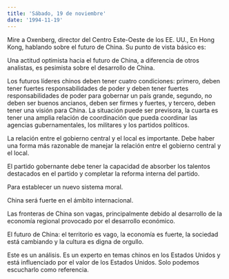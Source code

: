 ```yaml
---
title: 'Sábado, 19 de noviembre'
date: '1994-11-19'
---
```


Mire a Oxenberg, director del Centro Este-Oeste de los EE. UU., En Hong Kong, hablando sobre el futuro de China. Su punto de vista básico es:

Una actitud optimista hacia el futuro de China, a diferencia de otros analistas, es pesimista sobre el desarrollo de China.

Los futuros líderes chinos deben tener cuatro condiciones: primero, deben tener fuertes responsabilidades de poder y deben tener fuertes responsabilidades de poder para gobernar un país grande, segundo, no deben ser buenos ancianos, deben ser firmes y fuertes, y tercero, deben tener una visión para China. La situación puede ser previsora, la cuarta es tener una amplia relación de coordinación que pueda coordinar las agencias gubernamentales, los militares y los partidos políticos.

La relación entre el gobierno central y el local es importante. Debe haber una forma más razonable de manejar la relación entre el gobierno central y el local.

El partido gobernante debe tener la capacidad de absorber los talentos destacados en el partido y completar la reforma interna del partido.

Para establecer un nuevo sistema moral.

China será fuerte en el ámbito internacional.

Las fronteras de China son vagas, principalmente debido al desarrollo de la economía regional provocado por el desarrollo económico.

El futuro de China: el territorio es vago, la economía es fuerte, la sociedad está cambiando y la cultura es digna de orgullo.

Este es un análisis. Es un experto en temas chinos en los Estados Unidos y está influenciado por el valor de los Estados Unidos. Solo podemos escucharlo como referencia.

